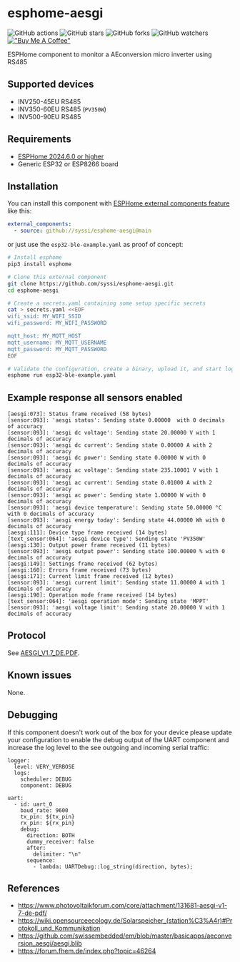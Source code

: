# esphome-aesgi

![GitHub actions](https://github.com/syssi/esphome-aesgi/actions/workflows/ci.yaml/badge.svg)
![GitHub stars](https://img.shields.io/github/stars/syssi/esphome-aesgi)
![GitHub forks](https://img.shields.io/github/forks/syssi/esphome-aesgi)
![GitHub watchers](https://img.shields.io/github/watchers/syssi/esphome-aesgi)
[!["Buy Me A Coffee"](https://img.shields.io/badge/buy%20me%20a%20coffee-donate-yellow.svg)](https://www.buymeacoffee.com/syssi)

ESPHome component to monitor a AEconversion micro inverter using RS485

## Supported devices

* INV250-45EU RS485
* INV350-60EU RS485  (`PV350W`)
* INV500-90EU RS485

## Requirements

* [ESPHome 2024.6.0 or higher](https://github.com/esphome/esphome/releases)
* Generic ESP32 or ESP8266 board

## Installation

You can install this component with [ESPHome external components feature](https://esphome.io/components/external_components.html) like this:
```yaml
external_components:
  - source: github://syssi/esphome-aesgi@main
```

or just use the `esp32-ble-example.yaml` as proof of concept:

```bash
# Install esphome
pip3 install esphome

# Clone this external component
git clone https://github.com/syssi/esphome-aesgi.git
cd esphome-aesgi

# Create a secrets.yaml containing some setup specific secrets
cat > secrets.yaml <<EOF
wifi_ssid: MY_WIFI_SSID
wifi_password: MY_WIFI_PASSWORD

mqtt_host: MY_MQTT_HOST
mqtt_username: MY_MQTT_USERNAME
mqtt_password: MY_MQTT_PASSWORD
EOF

# Validate the configuration, create a binary, upload it, and start logs
esphome run esp32-ble-example.yaml

```

## Example response all sensors enabled

```
[aesgi:073]: Status frame received (58 bytes)
[sensor:093]: 'aesgi status': Sending state 0.00000  with 0 decimals of accuracy
[sensor:093]: 'aesgi dc voltage': Sending state 20.00000 V with 1 decimals of accuracy
[sensor:093]: 'aesgi dc current': Sending state 0.00000 A with 2 decimals of accuracy
[sensor:093]: 'aesgi dc power': Sending state 0.00000 W with 0 decimals of accuracy
[sensor:093]: 'aesgi ac voltage': Sending state 235.10001 V with 1 decimals of accuracy
[sensor:093]: 'aesgi ac current': Sending state 0.01000 A with 2 decimals of accuracy
[sensor:093]: 'aesgi ac power': Sending state 1.00000 W with 0 decimals of accuracy
[sensor:093]: 'aesgi device temperature': Sending state 50.00000 °C with 0 decimals of accuracy
[sensor:093]: 'aesgi energy today': Sending state 44.00000 Wh with 0 decimals of accuracy
[aesgi:111]: Device type frame received (14 bytes)
[text_sensor:064]: 'aesgi device type': Sending state 'PV350W'
[aesgi:130]: Output power frame received (11 bytes)
[sensor:093]: 'aesgi output power': Sending state 100.00000 % with 0 decimals of accuracy
[aesgi:149]: Settings frame received (62 bytes)
[aesgi:160]: Errors frame received (73 bytes)
[aesgi:171]: Current limit frame received (12 bytes)
[sensor:093]: 'aesgi current limit': Sending state 11.00000 A with 1 decimals of accuracy
[aesgi:190]: Operation mode frame received (14 bytes)
[text_sensor:064]: 'aesgi operation mode': Sending state 'MPPT'
[sensor:093]: 'aesgi voltage limit': Sending state 20.00000 V with 1 decimals of accuracy
```

## Protocol

See [AESGI_V1.7_DE.PDF](https://www.photovoltaikforum.com/core/attachment/131681-aesgi-v1-7-de-pdf/).

## Known issues

None.

## Debugging

If this component doesn't work out of the box for your device please update your configuration to enable the debug output of the UART component and increase the log level to the see outgoing and incoming serial traffic:

```
logger:
  level: VERY_VERBOSE
  logs:
    scheduler: DEBUG
    component: DEBUG

uart:
  - id: uart_0
    baud_rate: 9600
    tx_pin: ${tx_pin}
    rx_pin: ${rx_pin}
    debug:
      direction: BOTH
      dummy_receiver: false
      after:
        delimiter: "\n"
      sequence:
        - lambda: UARTDebug::log_string(direction, bytes);
```

## References

* https://www.photovoltaikforum.com/core/attachment/131681-aesgi-v1-7-de-pdf/
* https://wiki.opensourceecology.de/Solarspeicher_(station%C3%A4r)#Protokoll_und_Kommunikation
* https://github.com/swissembedded/em/blob/master/basicapps/aeconversion_aesgi/aesgi.blib
* https://forum.fhem.de/index.php?topic=46264
